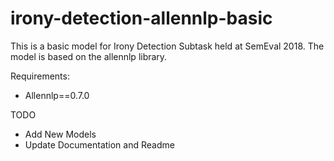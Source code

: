 # irony-detection-allennlp-basic

This is a basic model for Irony Detection Subtask held at SemEval 2018. The model is based on the allennlp library.

Requirements:
* Allennlp==0.7.0

TODO
* Add New Models
* Update Documentation and Readme

